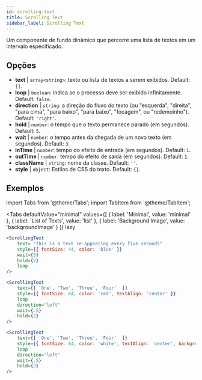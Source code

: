 ```yaml
---
id: scrolling-text
title: Scrolling Text
sidebar_label: Scrolling Text
---
```


Um componente de fundo dinâmico que percorre uma lista de textos em um intervalo especificado.

## Opções

* __text__ | `array<string>`: texto ou lista de textos a serem exibidos. Default: `[]`.
* __loop__ | `boolean`: indica se o processo deve ser exibido infinitamente. Default: `false`.
* __direction__ | `string`: a direção do fluxo do texto (ou "esquerda", "direita", "para cima", "para baixo", "para baixo", "focagem", ou "redemoinho"). Default: `'right'`.
* __hold__ | `number`: o tempo que o texto permanece parado (em segundos). Default: `5`.
* __wait__ | `number`: o tempo antes da chegada de um novo texto (em segundos). Default: `3`.
* __inTime__ | `number`: tempo do efeito de entrada (em segundos). Default: `1`.
* __outTime__ | `number`: tempo do efeito de saída (em segundos). Default: `1`.
* __className__ | `string`: nome da classe. Default: `''`.
* __style__ | `object`: Estilos de CSS do texto. Default: `{}`.


## Exemplos


import Tabs from '@theme/Tabs';
import TabItem from '@theme/TabItem';

<Tabs
    defaultValue="minimal"
    values={[
        { label: 'Minimal', value: 'minimal' },
        { label: 'List of Texts', value: 'list' },
        { label: 'Background Image', value: 'backgroundImage' }
    ]}
    lazy
>

<TabItem value="minimal">

```jsx live
<ScrollingText
    text= "This is a text re-appearing every five seconds"
    style={{ fontSize: 44, color: 'blue' }}
    wait={5}
    hold={2}
    loop
/>
```

</TabItem>

<TabItem value="list">

```jsx live
<ScrollingText
    text={[ 'One', 'Two', 'Three', 'Four'  ]}
    style={{ fontSize: 84, color: 'red', textAlign: 'center' }}
    loop
    direction="left"
    wait={.5}
    hold={2}
/>
```

</TabItem>

<TabItem value="backgroundImage">

```jsx live
<ScrollingText
    text={[ 'One', 'Two', 'Three', 'Four'  ]}
    style={{ fontSize: 84, color: 'white', textAlign: 'center', backgroundImage: 'url(https://bit.ly/3qlRgoR)', backgroundSize: '1200px 200px' }}
    loop
    direction="left"
    wait={.5}
    hold={2}
/>
```

</TabItem>

</Tabs>
